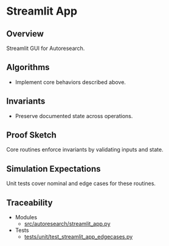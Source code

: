 # Streamlit App

## Overview

Streamlit GUI for Autoresearch.

## Algorithms

- Implement core behaviors described above.

## Invariants

- Preserve documented state across operations.

## Proof Sketch

Core routines enforce invariants by validating inputs and state.

## Simulation Expectations

Unit tests cover nominal and edge cases for these routines.

## Traceability


- Modules
  - [src/autoresearch/streamlit_app.py][m1]
- Tests
  - [tests/unit/test_streamlit_app_edgecases.py][t1]

[m1]: ../../src/autoresearch/streamlit_app.py
[t1]: ../../tests/unit/test_streamlit_app_edgecases.py
